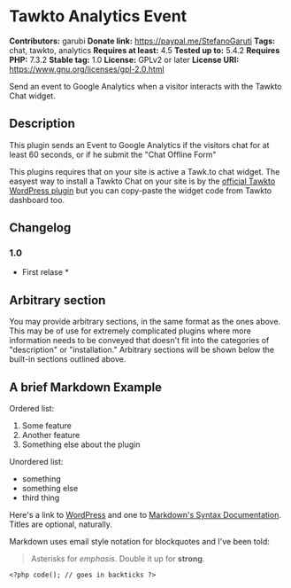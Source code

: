 # Tawkto Analytics Event #
**Contributors:** garubi
**Donate link:** https://paypal.me/StefanoGaruti
**Tags:** chat, tawkto, analytics
**Requires at least:** 4.5
**Tested up to:** 5.4.2
**Requires PHP:** 7.3.2
**Stable tag:** 1.0
**License:** GPLv2 or later
**License URI:** https://www.gnu.org/licenses/gpl-2.0.html

Send an event to Google Analytics when a visitor interacts with the Tawkto Chat widget.

## Description ##

This plugin sends an Event to Google Analytics if the visitors chat for at least 60 seconds, or if he submit the "Chat Offline Form"

This plugins requires that on your site is active a Tawk.to chat widget. The easyest way to install a Tawkto Chat on your site is by the [official Tawkto WordPress plugin](https://it.wordpress.org/plugins/tawkto-live-chat/) but you can copy-paste the widget code from Tawkto dashboard too.

## Changelog ##

### 1.0 ###
* First relase *

## Arbitrary section ##

You may provide arbitrary sections, in the same format as the ones above.  This may be of use for extremely complicated
plugins where more information needs to be conveyed that doesn't fit into the categories of "description" or
"installation."  Arbitrary sections will be shown below the built-in sections outlined above.

## A brief Markdown Example ##

Ordered list:

1. Some feature
1. Another feature
1. Something else about the plugin

Unordered list:

* something
* something else
* third thing

Here's a link to [WordPress](https://wordpress.org/ "Your favorite software") and one to [Markdown's Syntax Documentation][markdown syntax].
Titles are optional, naturally.

[markdown syntax]: https://daringfireball.net/projects/markdown/syntax
            "Markdown is what the parser uses to process much of the readme file"

Markdown uses email style notation for blockquotes and I've been told:
> Asterisks for *emphasis*. Double it up  for **strong**.

`<?php code(); // goes in backticks ?>`
